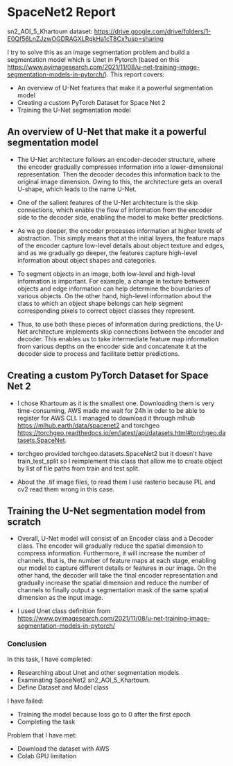 # SpaceNet2 Report
sn2_AOI_5_Khartoum dataset: https://drive.google.com/drive/folders/1-E0Qf56LnZJzwOGDRAGXLRgkHa1cT8Cx?usp=sharing

I try to solve this as an image segmentation problem and build a segmentation model which is Unet in Pytorch (based on this https://www.pyimagesearch.com/2021/11/08/u-net-training-image-segmentation-models-in-pytorch/). This report covers:

* An overview of U-Net features that make it a powerful segmentation model
* Creating a custom PyTorch Dataset for Space Net 2
* Training the U-Net segmentation model

## An overview of U-Net that make it a powerful segmentation model
* The U-Net architecture follows an encoder-decoder structure, where the encoder gradually compresses information into a lower-dimensional representation. Then the decoder decodes this information back to the original image dimension. Owing to this, the architecture gets an overall U-shape, which leads to the name U-Net.

* One of the salient features of the U-Net architecture is the skip connections, which enable the flow of information from the encoder side to the decoder side, enabling the model to make better predictions.

* As we go deeper, the encoder processes information at higher levels of abstraction. This simply means that at the initial layers, the feature maps of the encoder capture low-level details about object texture and edges, and as we gradually go deeper, the features capture high-level information about object shapes and categories.

* To segment objects in an image, both low-level and high-level information is important. For example, a change in texture between objects and edge information can help determine the boundaries of various objects. On the other hand, high-level information about the class to which an object shape belongs can help segment corresponding pixels to correct object classes they represent.

* Thus, to use both these pieces of information during predictions, the U-Net architecture implements skip connections between the encoder and decoder. This enables us to take intermediate feature map information from various depths on the encoder side and concatenate it at the decoder side to process and facilitate better predictions.

## Creating a custom PyTorch Dataset for Space Net 2
* I chose Khartoum as it is the smallest one. Downloading them is very time-consuming, AWS made me wait for 24h in oder to be able to register for AWS CLI. I managed to download it through mlhub https://mlhub.earth/data/spacenet2 and torchgeo https://torchgeo.readthedocs.io/en/latest/api/datasets.html#torchgeo.datasets.SpaceNet.

* torchgeo provided torchgeo.datasets.SpaceNet2 but it doesn't have train_test_split so I reimplement this class that allow me to create object by list of file paths from train and test split.

* About the .tif image files, to read them I use rasterio because PIL and cv2 read them wrong in this case.

## Training the U-Net segmentation model from scratch
* Overall, U-Net model will consist of an Encoder class and a Decoder class. The encoder will gradually reduce the spatial dimension to compress information. Furthermore, it will increase the number of channels, that is, the number of feature maps at each stage, enabling our model to capture different details or features in our image. On the other hand, the decoder will take the final encoder representation and gradually increase the spatial dimension and reduce the number of channels to finally output a segmentation mask of the same spatial dimension as the input image.

* I used Unet class definition from https://www.pyimagesearch.com/2021/11/08/u-net-training-image-segmentation-models-in-pytorch/

### Conclusion
In this task, I have completed:
* Researching about Unet and other segmentation models.
* Examinating SpaceNet2 sn2_AOI_5_Khartoum.
* Define Dataset and Model class

I have failed:
* Training the model because loss go to 0 after the first epoch
* Completing the task

Problem that I have met:
* Download the dataset with AWS
* Colab GPU limitation

